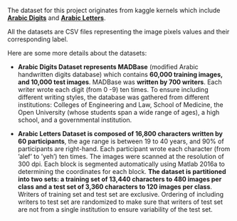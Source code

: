 The dataset for this project originates from kaggle kernels which include 
**[Arabic Digits](https://www.kaggle.com/mloey1/ahdd1)** and **[Arabic Letters](https://www.kaggle.com/mloey1/ahcd1)**.

All the datasets are CSV files representing the image pixels values and their corresponding label.

Here are some more details about the datasets:

* **Arabic Digits Dataset represents MADBase** (modified Arabic handwritten digits database) which contains **60,000 training images, and 10,000 test images**. MADBase was **written by 700 writers**. Each writer wrote each digit (from 0 -9) ten times. To ensure including different writing styles, the database was gathered from different institutions: Colleges of Engineering and Law, School of Medicine, the Open University (whose students span a wide range of ages), a high school, and a governmental institution.

* **Arabic Letters Dataset is composed of 16,800 characters written by 60 participants**, the age range is between 19 to 40 years, and 90% of participants are right-hand. Each participant wrote each character (from ’alef’ to ’yeh’) ten times. The images were scanned at the resolution of 300 dpi. Each block is segmented automatically using Matlab 2016a to determining the coordinates for each block. **The dataset is partitioned into two sets: a training set of 13,440 characters to 480 images per class and a test set of 3,360 characters to 120 images per class**. Writers of training set and test set are exclusive. Ordering of including writers to test set are randomized to make sure that writers of test set are not from a single institution to ensure variability of the test set.
